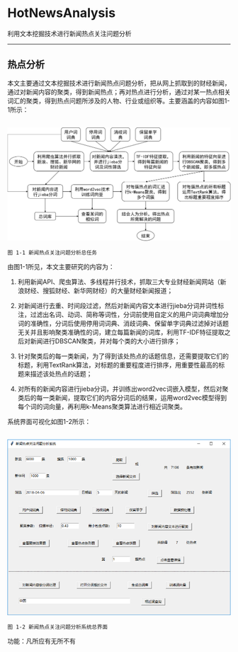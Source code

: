 # HotNewsAnalysis
利用文本挖掘技术进行新闻热点关注问题分析

------
## 热点分析

本文主要通过文本挖掘技术进行新闻热点问题分析，把从网上抓取到的财经新闻，通过对新闻内容的聚类，得到新闻热点；再对热点进行分析，通过对某一热点相关词汇的聚类，得到热点问题所涉及的人物、行业或组织等。主要涵盖的内容如图1-1所示：

    ![系统总任务](./data/images/总任务.png)

    图 1-1 新闻热点关注问题分析总任务

由图1-1所见，本文主要研究的内容为：

 1. 利用新闻API、爬虫算法、多线程并行技术，抓取三大专业财经新闻网站（新浪财经、搜狐财经、新华网财经）的大量财经新闻报道；

 2. 对新闻进行去重、时间段过滤，然后对新闻内容文本进行jieba分词并词性标注，过滤出名词、动词、简称等词性，分词前使用自定义的用户词词典增加分词的准确性，分词后使用停用词词典、消歧词典、保留单字词典过滤掉对话题无关并且影响聚类准确性的词，建立每篇新闻的词库，利用TF-IDF特征提取之后对新闻进行DBSCAN聚类，并对每个类的大小进行排序；

 3. 针对聚类后的每一类新闻，为了得到该处热点的话题信息，还需要提取它们的标题，利用TextRank算法，对标题的重要程度进行排序，用重要性最高的标题来描述该处热点的话题；

 4. 对所有的新闻内容进行jieba分词，并训练出word2vec词嵌入模型，然后对聚类后的每一类新闻，提取它们的内容分词后的结果，运用word2vec模型得到每个词的词向量，再利用k-Means聚类算法进行相近词聚类。

系统界面可视化如图1-2所示：

    ![系统总任务](./data/images/系统界面.png)

    图 1-2 新闻热点关注问题分析系统总界面

功能：凡所应有无所不有
